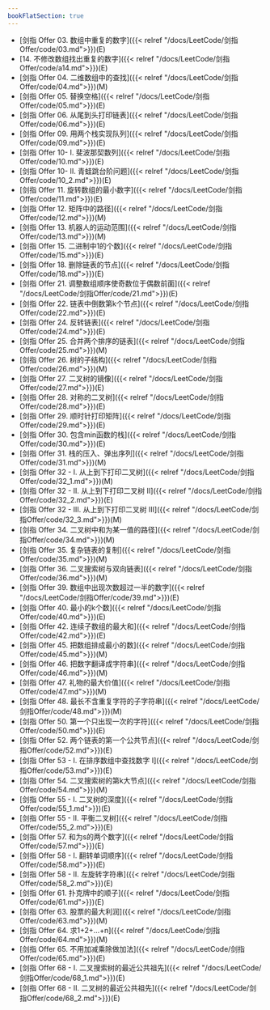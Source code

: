 ```yaml
---
bookFlatSection: true
---
```


- [剑指 Offer 03. 数组中重复的数字]({{< relref "/docs/LeetCode/剑指Offer/code/03.md">}})(E)
- [14. 不修改数组找出重复的数字]({{< relref "/docs/LeetCode/剑指Offer/code/a14.md">}})(E)
- [剑指 Offer 04. 二维数组中的查找]({{< relref "/docs/LeetCode/剑指Offer/code/04.md">}})(M)
- [剑指 Offer 05. 替换空格]({{< relref "/docs/LeetCode/剑指Offer/code/05.md">}})(E)
- [剑指 Offer 06. 从尾到头打印链表]({{< relref "/docs/LeetCode/剑指Offer/code/06.md">}})(E)
- [剑指 Offer 09. 用两个栈实现队列]({{< relref "/docs/LeetCode/剑指Offer/code/09.md">}})(E)
- [剑指 Offer 10- I. 斐波那契数列]({{< relref "/docs/LeetCode/剑指Offer/code/10.md">}})(E)
- [剑指 Offer 10- II. 青蛙跳台阶问题]({{< relref "/docs/LeetCode/剑指Offer/code/10_2.md">}})(E)
- [剑指 Offer 11. 旋转数组的最小数字]({{< relref "/docs/LeetCode/剑指Offer/code/11.md">}})(E)
- [剑指 Offer 12. 矩阵中的路径]({{< relref "/docs/LeetCode/剑指Offer/code/12.md">}})(M)
- [剑指 Offer 13. 机器人的运动范围]({{< relref "/docs/LeetCode/剑指Offer/code/13.md">}})(M)
- [剑指 Offer 15. 二进制中1的个数]({{< relref "/docs/LeetCode/剑指Offer/code/15.md">}})(E)
- [剑指 Offer 18. 删除链表的节点]({{< relref "/docs/LeetCode/剑指Offer/code/18.md">}})(E)
- [剑指 Offer 21. 调整数组顺序使奇数位于偶数前面]({{< relref "/docs/LeetCode/剑指Offer/code/21.md">}})(E)
- [剑指 Offer 22. 链表中倒数第k个节点]({{< relref "/docs/LeetCode/剑指Offer/code/22.md">}})(E)
- [剑指 Offer 24. 反转链表]({{< relref "/docs/LeetCode/剑指Offer/code/24.md">}})(E)
- [剑指 Offer 25. 合并两个排序的链表]({{< relref "/docs/LeetCode/剑指Offer/code/25.md">}})(M)
- [剑指 Offer 26. 树的子结构]({{< relref "/docs/LeetCode/剑指Offer/code/26.md">}})(M)
- [剑指 Offer 27. 二叉树的镜像]({{< relref "/docs/LeetCode/剑指Offer/code/27.md">}})(E)
- [剑指 Offer 28. 对称的二叉树]({{< relref "/docs/LeetCode/剑指Offer/code/28.md">}})(E)
- [剑指 Offer 29. 顺时针打印矩阵]({{< relref "/docs/LeetCode/剑指Offer/code/29.md">}})(E)
- [剑指 Offer 30. 包含min函数的栈]({{< relref "/docs/LeetCode/剑指Offer/code/30.md">}})(E)
- [剑指 Offer 31. 栈的压入、弹出序列]({{< relref "/docs/LeetCode/剑指Offer/code/31.md">}})(M)
- [剑指 Offer 32 - I. 从上到下打印二叉树]({{< relref "/docs/LeetCode/剑指Offer/code/32_1.md">}})(M)
- [剑指 Offer 32 - II. 从上到下打印二叉树 II]({{< relref "/docs/LeetCode/剑指Offer/code/32_2.md">}})(E)
- [剑指 Offer 32 - III. 从上到下打印二叉树 III]({{< relref "/docs/LeetCode/剑指Offer/code/32_3.md">}})(M)
- [剑指 Offer 34. 二叉树中和为某一值的路径]({{< relref "/docs/LeetCode/剑指Offer/code/34.md">}})(M)
- [剑指 Offer 35. 复杂链表的复制]({{< relref "/docs/LeetCode/剑指Offer/code/35.md">}})(M)
- [剑指 Offer 36. 二叉搜索树与双向链表]({{< relref "/docs/LeetCode/剑指Offer/code/36.md">}})(M)
- [剑指 Offer 39. 数组中出现次数超过一半的数字]({{< relref "/docs/LeetCode/剑指Offer/code/39.md">}})(E)
- [剑指 Offer 40. 最小的k个数]({{< relref "/docs/LeetCode/剑指Offer/code/40.md">}})(E)
- [剑指 Offer 42. 连续子数组的最大和]({{< relref "/docs/LeetCode/剑指Offer/code/42.md">}})(E)
- [剑指 Offer 45. 把数组排成最小的数]({{< relref "/docs/LeetCode/剑指Offer/code/45.md">}})(M)
- [剑指 Offer 46. 把数字翻译成字符串]({{< relref "/docs/LeetCode/剑指Offer/code/46.md">}})(M)
- [剑指 Offer 47. 礼物的最大价值]({{< relref "/docs/LeetCode/剑指Offer/code/47.md">}})(M)
- [剑指 Offer 48. 最长不含重复字符的子字符串]({{< relref "/docs/LeetCode/剑指Offer/code/48.md">}})(M)
- [剑指 Offer 50. 第一个只出现一次的字符]({{< relref "/docs/LeetCode/剑指Offer/code/50.md">}})(E)
- [剑指 Offer 52. 两个链表的第一个公共节点]({{< relref "/docs/LeetCode/剑指Offer/code/52.md">}})(E)
- [剑指 Offer 53 - I. 在排序数组中查找数字 I]({{< relref "/docs/LeetCode/剑指Offer/code/53.md">}})(E)
- [剑指 Offer 54. 二叉搜索树的第k大节点]({{< relref "/docs/LeetCode/剑指Offer/code/54.md">}})(M)
- [剑指 Offer 55 - I. 二叉树的深度]({{< relref "/docs/LeetCode/剑指Offer/code/55_1.md">}})(E)
- [剑指 Offer 55 - II. 平衡二叉树]({{< relref "/docs/LeetCode/剑指Offer/code/55_2.md">}})(E)
- [剑指 Offer 57. 和为s的两个数字]({{< relref "/docs/LeetCode/剑指Offer/code/57.md">}})(E)
- [剑指 Offer 58 - I. 翻转单词顺序]({{< relref "/docs/LeetCode/剑指Offer/code/58.md">}})(E)
- [剑指 Offer 58 - II. 左旋转字符串]({{< relref "/docs/LeetCode/剑指Offer/code/58_2.md">}})(E)
- [剑指 Offer 61. 扑克牌中的顺子]({{< relref "/docs/LeetCode/剑指Offer/code/61.md">}})(E)
- [剑指 Offer 63. 股票的最大利润]({{< relref "/docs/LeetCode/剑指Offer/code/63.md">}})(M)
- [剑指 Offer 64. 求1+2+…+n]({{< relref "/docs/LeetCode/剑指Offer/code/64.md">}})(M)
- [剑指 Offer 65. 不用加减乘除做加法]({{< relref "/docs/LeetCode/剑指Offer/code/65.md">}})(E)
- [剑指 Offer 68 - I. 二叉搜索树的最近公共祖先]({{< relref "/docs/LeetCode/剑指Offer/code/68_1.md">}})(E)
- [剑指 Offer 68 - II. 二叉树的最近公共祖先]({{< relref "/docs/LeetCode/剑指Offer/code/68_2.md">}})(E)